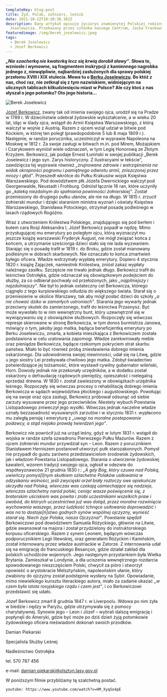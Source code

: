 ```yaml
---
templateKey: blog-post
title: Żyd, Polak, żołnierz, leśnik
date: 2021-10-22T10:20:38.362Z
description: Dany artykuł opisuje życiorys znamienytej Polskiej rodziny Berka i
  Joselewicza. Przekazany przez członka naszego Centrum, Jacka Frankowskiego.
featuredimage: /img/berek_joselewicz.jpeg
tags:
  - Berek Joselewicz
  - Józef Berkowicz
---
```

***„Nie szacherką nie kwaterką lecz się krwią dorobił sławy”*. Słowa te, wzniosłe i wymowne, są fragmentem inskrypcji z kamiennego nagrobka jednego z, niewątpliwie, najbardziej zasłużonych dla sprawy polskiej przełomu XVIII i XIX stulecia. Mowa tu o [Berku Joselewiczu](https://en.wikipedia.org/wiki/Berek_Joselewicz). Bo któż z nas, choć raz, nie zetknął się z tym nazwiskiem, widniejącym na ulicznych tablicach kilkudziesięciu miast w Polsce? Ale czy ktoś z nas słyszał o jego potomku? Oto jego historia…**

![](/img/berek_joselewicz.jpeg "Berek Joselewicz")

[Józef Berkowicz](https://en.wikipedia.org/wiki/J%C3%B3zef_Berkowicz), zwany tak od imienia swojego ojca, urodził się na Pradze w 1789 r. W dzieciństwie odebrał żydowskie wykształcenie, a w wieku 20 lat, idąc w ślady ojca, wstąpił do Armii Księstwa Warszawskiego, z którą walczył w wojnie z Austrią. Razem z ojcem wziął udział w bitwie pod Kockiem, w której ten poległ (prawdopodobnie 5 lub 8 maja 1809 r.). Następnie, w randze porucznika, uczestniczył w wyprawie Napoleona na Moskwę w 1812 r. Za swoje zasługi w bitwach m.in. pod Mirem, Możajskiem i Czarykowem wyniósł wiele odznaczeń, w tym Legię Honorową ze Złotym Krzyżem. Berkowicz, jak podaje Ernest Łuniński w swojej publikacji „Berek Joselewicz i jego syn. Zarys historyczny. Z ilustracyami w tekście”, zawdzięcza tej wyprawie również *„zrujnowane zdrowie i wstrząśnienia na widok okropności pogromu i pamiętnego odwrotu armii, zniszczonej przez mrozy i głód”*. Przeszedł wkrótce do Pułku Krakusów wojsk Księstwa Warszawskiego. Pod dowództwem płk Józefa Dwernickiego walczył pod Georgenwalde, Neustadt i Frohburg. Odniósł łącznie 16 ran, które uczyniły go *„kaleką niezdolnym do spełniania powinności żołnierskiej”*. Został przeniesiony do drugiego pułku ułanów, ale nie na długo. W 1815 r. zrzucił żołnierski mundur i dzięki staraniom ministra wyznań i oświaty Księstwa Warszawskiego, Stanisława Potockiego, otrzymał posadę podleśnego w lasach rządowych Rogóżno.

Wraz z utworzeniem Królestwa Polskiego, znajdującego się pod berłem i butem cara Rosji Aleksandra I, Józef Berkowicz popadł w nędzę. Mimo przysługującej mu emerytury po poległym ojcu, którą wyznaczył mu jeszcze książę warszawski Fryderyk August, nie mógł związać końca z końcem, a utrzymanie sześciorga dzieci stało się nie lada wyzwaniem. Starając się o posadę trafił w 1819 r. do Broku, gdzie został mianowany podleśnym w dobrach skarbowych. Nie oznaczało to końca zmartwień byłego oficera. Władze wstrzymały wypłatę emerytury. Dopiero 4 stycznia 1820 r. książę Zajączek, namiestnik Królestwa, zniósł zakaz wypłaty należnego zasiłku. Szczęście nie trwało jednak długo. Berkowicz trafił do leśnictwa Ostrołęka, gdzie odznaczał się obowiązkowym podejściem do służby, za co odbierał pochwały od przełożonych, jako *„najpilniejszy i najzdolniejszy”*. Nie był to jednak ostateczny cel Berkowicza, którego ciągnęło z tego kurpiowskiego odludzia do większego świata. Starał się o przeniesienie w okolice Warszawy, tak aby mógł posłać dzieci do szkoły *„a nie chować dziko w zamarłych ustroniach”*. Starania jego wywarły jednak przeciwny skutek do zamierzonego, trafił do leśnictwa Przasnysz. Być może wywołało to w nim wewnętrzny bunt, który uzewnętrznił się w wywiązywaniu się z obowiązków służbowych. Rozpoczęły się wówczas represje skierowane w stronę Berkowicza, w tym donos burmistrza Janowa, mówiący o tym, jakoby jego matka, będąca beneficjentką emerytury po Berku Joselewiczu, zmarła, a kobieta mieszkająca z Berkowiczem została podstawiona w celu uratowania zapomogi. Władze zarekwirowały meble oraz pieniądze Berkowicza, będące rzekomym pokryciem strat skarbu państwa. Miało to być również próbą zniesławienia dobrego imienia oskarżonego. Dla udowodnienia swojej niewinności, udał się na Litwę, gdzie u jego siostry Lei przebywała chwilowo jego matka. Zdobył świadectwo potwierdzające jej tożsamość, które wystawił cywilny gubernator wileński, Horn. Dowody jednak nie przekonały urzędników, a w dodatku został oskarżony o defraudację rządowych pieniędzy, opieszałość i nielegalną sprzedaż drewna. W 1830 r. został zawieszony w obowiązkach urzędnika leśnego. Rozpoczęły się wówczas procesy o rehabilitację dobrego imienia Berkowicza w sądach województwa płockiego i augustowskiego. Powołując się na swoje oraz ojca zasługi, Berkowicz próbował odsunąć od siebie zarzuty wysuwane przez jego przeciwników. Niestety wybuch Powstania Listopadowego zniweczył jego wysiłki. Wówczas jednak naczelne władze uznały bezzasadność wysuwanych zarzutów i w styczniu 1831 r. wypłacono mu zaległą pensję i emeryturę z *„uwagi na moralne postepowanie podawcy, a stąd niejako prawdę twierdzeń jego”*.

Berkowicz nie powrócił już na urząd leśny, gdyż w lutym 1831 r. wstąpił do wojska w randze szefa szwadronu Pierwszego Pułku Mazurów. Razem z ojcem żołnierski mundur przywdział syn – Leon. Razem z porucznikiem Stanisławem Herniszem postanowił utworzyć pułk starozakonnych. Pomysł nie przypadł do gustu zarówno przedstawicielom środowisk żydowskich, jak i władzom Powstania Listopadowego. Starania o utworzenie żydowskiej kawalerii, wzorem tradycji swojego ojca, ogłosił w odezwie do współwyznawców 21 grudnia 1830 r.: *„A gdy Bóg, który czuwa nad Polską, uwieńczy pomyś\[l]nym skutkiem szlachetne Polaków usiłowania w odzyskaniu wolności, jeśli zwycięski orzeł biały roztoczy swe opiekuńcze skrzydła nad Polską, wtenczas was czekają uśmiechające się nadzieje, wtenczas szlachetny naród polski, ceniąc wasze poświęcenie się, z braterskim uściskiem was powita i zrobi uczestnikami wszelkich praw i swobód, do których uczestnictwa już was dotąd, przez moralne rozwinięcie wychowania waszego, przez ludzkość tchnące usiłowania doprowadzić i was na to dostoje\[ń]stwo godnych synów wspólnej ojczyzny, wynieść starał się. Niech żyje Polska, nasza Ojczyzna!”*. Powstanie spędził Berkowiczowi pod dowództwem Samuela Różyckiego, głównie na Litwie, gdzie awansował na majora i został przydzielony do instruktorskiego korpusu oficerskiego. Razem z synem Leonem, będącym wówczas podporucznikiem Legii litewskiej, oraz generałami Różyckim i Kamińskim, został internowany przez władze austriackie w Zatorze. Z internowania udał się na emigrację do francuskiego Besançon, gdzie działał zakład dla polskich uchodźców wojennych. Jego następnym przystankiem była Wielka Brytania. Zamieszkał w Londynie, a dla uciszenia wewnętrznego rozdarcia spowodowanego nieszczęściem Polski, chwycił za pióro i stworzył opowieść o arystokracie Melsztyńskim, napoleońskim ułanie, który zwabiony do ojczyzny został podstępnie wysłany na Sybir. Opowiadanie, mimo niewielkiego kunsztu literackiego autora, miało za zadanie ukazać *„w czem była istota rosyjskiego rządu i czem jest”*, i co Berkowiczowi przedstawić się udało.

Józef Berkowicz zmarł 8 grudnia 1847 r. w Liverpoolu. Wdowa po nim żyła w biedzie i nędzy w Paryżu, gdzie utrzymywała się z pomocy charytatywnej. Synowie jego – Leon i Józef – wybrali dalszą emigrację i popłynęli do Ameryki, gdzie być może po dziś dzień żyją potomkowie żydowskiego oficera nieświadomi dokonań swoich przodków.

Damian Piekarski

Specjalista Służby Leśnej

Nadleśnictwo Ostrołęka

tel. 570 787 456

e-mail: damian.piekarski@olsztyn.lasy.gov.pl



W poniższym filmie przybliżamy tę szalchetną postać.



`youtube: https://www.youtube.com/watch?v=HM_XyqSo4pE`